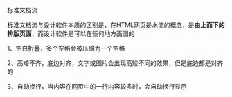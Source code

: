 标准文档流

标准文档流与设计软件本质的区别是，在HTML网页是水流的概念，是**由上而下的排版页面**，而设计软件是可以在任何地方画图的

1、空白折叠，多个空格会被压缩为一个空格

2、高矮不齐，底边对齐，文字或图片会出现高矮不同的效果，但是底边都是对齐的

3、自动换行，当内容在网页中的一行内容较多时，会自动换行显示